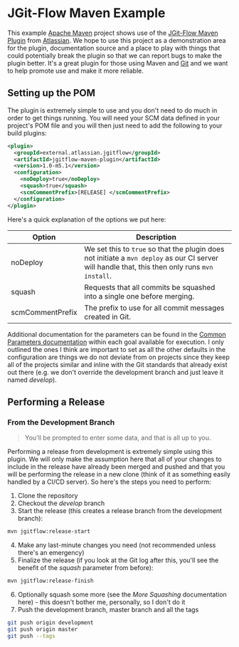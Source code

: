 # JGit-Flow Maven Example

This example [Apache Maven](http://maven.apache.org) project shows use of the [JGit-Flow Maven Plugin](https://bitbucket.org/atlassian/jgit-flow/wiki/Home) from [Atlassian](https://www.atlassian.com).  We hope to use this project as a demonstration area for the plugin, documentation source and a place to play with things that could potentially break the plugin so that we can report bugs to make the plugin better.  It's a great plugin for those using Maven and [Git](https://git-scm.com) and we want to help promote use and make it more reliable.

## Setting up the POM

The plugin is extremely simple to use and you don't need to do much in order to get things running.  You will need your SCM data defined in your project's POM file and you will then just need to add the following to your build plugins:

```xml
<plugin>
  <groupId>external.atlassian.jgitflow</groupId>
  <artifactId>jgitflow-maven-plugin</artifactId>
  <version>1.0-m5.1</version>
  <configuration>
    <noDeploy>true</noDeploy>
    <squash>true</squash>
    <scmCommentPrefix>[RELEASE] </scmCommentPrefix>
  </configuration>
</plugin>
```

Here's a quick explanation of the options we put here:

| Option              | Description                                                                                                                                     |
| ------------------- | ----------------------------------------------------------------------------------------------------------------------------------------------- |
| noDeploy            | We set this to `true` so that the plugin does not initiate a `mvn deploy` as our CI server will handle that, this then only runs `mvn install`. |
| squash              | Requests that all commits be squashed into a single one before merging.                                                                         |
| scmCommentPrefix    | The prefix to use for all commit messages created in Git.                                                                                       |

Additional documentation for the parameters can be found in the [Common Parameters documentation](https://bitbucket.org/atlassian/jgit-flow/wiki/goals.wiki#!common-parameters) within each goal available for execution.  I only outlined the ones I think are important to set as all the other defaults in the configuration are things we do not deviate from on projects since they keep all of the projects similar and inline with the Git standards that already exist out there (e.g. we don't override the development branch and just leave it named *develop*).

## Performing a Release

### From the Development Branch

> You'll be prompted to enter some data, and that is all up to you.

Performing a release from development is extremely simple using this plugin.  We will only make the assumption here that all of your changes to include in the release have already been merged and pushed and that you will be performing the release in a new clone (think of it as something easily handled by a CI/CD server).  So here's the steps you need to perform:
 
1.  Clone the repository
2.  Checkout the *develop* branch
3.  Start the release (this creates a release branch from the development branch):
```bash
mvn jgitflow:release-start
```
4.  Make any last-minute changes you need (not recommended unless there's an emergency)
5.  Finalize the release (if you look at the Git log after this, you'll see the benefit of the *squash* parameter from before):
```bash
mvn jgitflow:release-finish
```
6.  Optionally squash some more (see the *More Squashing* documentation here) - this doesn't bother me, personally, so I don't do it
7.  Push the development branch, master branch and all the tags
```bash
git push origin development
git push origin master
git push --tags
```
